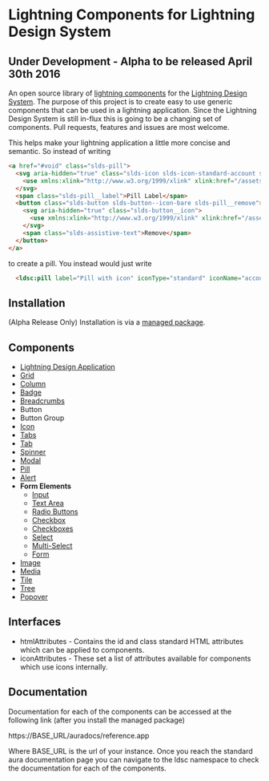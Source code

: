 # Lightning Components for Lightning Design System

## Under Development - Alpha to be released April 30th 2016

An open source library of [lightning components](https://developer.salesforce.com/docs/atlas.en-us.lightning.meta/lightning/) for the [Lightning Design System](http://www.lightningdesignsystem.com/). The purpose of this project is to create easy to use generic components that can be used in a lightning application. Since the Lightning Design System is still in-flux this is going to be a changing set of components. Pull requests, features and issues are most welcome.

This helps make your lightning application a little more concise and semantic. So instead of writing

```html
<a href="#void" class="slds-pill">
  <svg aria-hidden="true" class="slds-icon slds-icon-standard-account slds-pill__icon">
    <use xmlns:xlink="http://www.w3.org/1999/xlink" xlink:href="/assets/icons/standard-sprite/svg/symbols.svg#account"></use>
  </svg>
  <span class="slds-pill__label">Pill Label</span>
  <button class="slds-button slds-button--icon-bare slds-pill__remove">
    <svg aria-hidden="true" class="slds-button__icon">
      <use xmlns:xlink="http://www.w3.org/1999/xlink" xlink:href="/assets/icons/utility-sprite/svg/symbols.svg#close"></use>
    </svg>
    <span class="slds-assistive-text">Remove</span>
  </button>
</a>
```

to create a pill. You instead would just write

```html
  <ldsc:pill label="Pill with icon" iconType="standard" iconName="account" onRemove="{! c.removePill }" />
```

## Installation

(Alpha Release Only)
Installation is via a [managed package](https://login.salesforce.com/packaging/installPackage.apexp?p0=04t58000000A3sq).

## Components

- [Lightning Design Application](documentation/lightningDesignApplication.md)
- [Grid](documentation/grid.md)
- [Column](documentation/col.md)
- [Badge](documentation/badge.md)
- [Breadcrumbs](documentation/breadcrumbs.md)
- Button
- Button Group
- [Icon](documentation/icon.md)
- [Tabs](documentation/tabs.md)
- [Tab](documentation/tab.md)
- [Spinner](documentation/spinner.md)
- [Modal](documentation/modal.md)
- [Pill](documentation/pill.md)
- [Alert](documentation/alert.md)
- **Form Elements**
  - [Input](documentation/input.md)
  - [Text Area](documentation/textarea.md)
  - [Radio Buttons](documentation/radioButtons.md)
  - [Checkbox](documentation/checkbox.md)
  - [Checkboxes](documentation/checkboxes.md)
  - [Select](documentation/select.md)
  - [Multi-Select](documentation/multiselect.md)
  - [Form](documentation/form.md)
- [Image](documentation/image.md)
- [Media](documentation/media.md)
- [Tile](documentation/tile.md)
- [Tree](documentation/tree.md)
- [Popover](documentation/popover.md)

## Interfaces

- htmlAttributes - Contains the id and class standard HTML attributes which can be applied to components.
- iconAttributes - These set a list of attributes available for components which use icons internally.

## Documentation

Documentation for each of the components can be accessed at the following link (after you install the managed package)

https://BASE_URL/auradocs/reference.app

Where BASE_URL is the url of your instance. Once you reach the standard aura documentation page you can navigate to the ldsc namespace to check the documentation for each of the components.
